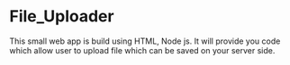 # File_Uploader
This small web app is build using HTML, Node js. It will provide you code which allow user to upload file which can be saved on your server side.

